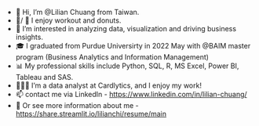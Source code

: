 - 👋 Hi, I’m @Lilian Chuang from Taiwan.
- 💪/ 🍩 I enjoy workout and donuts.
- 👀 I’m interested in analyzing data, visualization and driving business insights.
- 🎓 I graduated from Purdue Universirty in 2022 May with @BAIM master program (Business Analytics and Information Management)
- 📊 My professional skills include Python, SQL, R, MS Excel, Power BI, Tableau and SAS.
- 👩🏻‍💻 I’m a data analyst at Cardlytics, and I enjoy my work!
- 📫 contact me via LinkedIn - https://www.linkedin.com/in/lilian-chuang/
- 🔖 Or see more information about me - https://share.streamlit.io/lilianchi/resume/main

<!---
lilianchi/lilianchi is a ✨ special ✨ repository because its `README.md` (this file) appears on your GitHub profile.
You can click the Preview link to take a look at your changes.
--->
